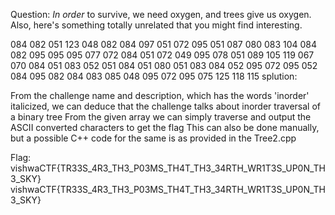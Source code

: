 Question:
*In order* to survive, we need oxygen, and trees give us oxygen.
Also, here's something totally unrelated that you might find 
interesting.

084 082 051 123 048 082 084 097 051 072 095 051 087 080 083 104 084 082 095 095 095 077 072 084 051 072 049 095 078 051 089 105 119 067 070 084 051 083 052 051 084 051 080 051 083 084 052 095 072 095 052 084 095 082 084 083 085 048 095 072 095 075 125 118 115
splution:

From the challenge name and description, which has the words 'inorder' italicized, we can deduce that the challenge talks about inorder traversal of a binary tree
From the given array we can simply traverse and output the ASCII converted characters to get the flag
This can also be done manually, but a possible C++ code for the same is as provided in the Tree2.cpp



Flag:
vishwaCTF{TR33S_4R3_TH3_P03MS_TH4T_TH3_34RTH_WR1T3S_UP0N_TH3_SKY}
vishwaCTF{TR33S_4R3_TH3_P03MS_TH4T_TH3_34RTH_WR1T3S_UP0N_TH3_SKY}
